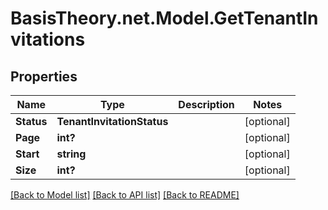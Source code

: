 # BasisTheory.net.Model.GetTenantInvitations

## Properties

Name | Type | Description | Notes
------------ | ------------- | ------------- | -------------
**Status** | **TenantInvitationStatus** |  | [optional] 
**Page** | **int?** |  | [optional] 
**Start** | **string** |  | [optional] 
**Size** | **int?** |  | [optional] 

[[Back to Model list]](../README.md#documentation-for-models) [[Back to API list]](../README.md#documentation-for-api-endpoints) [[Back to README]](../README.md)

